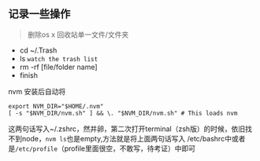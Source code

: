 
## 记录一些操作

> 删除os x 回收站单一文件/文件夹

- cd ~/.Trash
- ls `watch the trash list`
- rm -rf [file/folder name]
- finish


nvm 安装后自动将

```
export NVM_DIR="$HOME/.nvm"
[ -s "$NVM_DIR/nvm.sh" ] && \. "$NVM_DIR/nvm.sh" # This loads nvm
```

这两句话写入~/.zshrc，然并卵，第二次打开terminal（zsh版）的时候，依旧找不到node，`nvm ls`也是empty,方法就是将上面两句话写入 /etc/bashrc中或者是`/etc/profile`（profile里面很空，不敢写，待考证）中即可